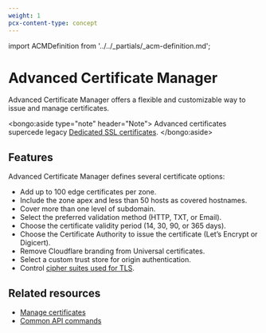 ```yaml
---
weight: 1
pcx-content-type: concept
---
```


import ACMDefinition from '../../_partials/_acm-definition.md';

# Advanced Certificate Manager

Advanced Certificate Manager offers a flexible and customizable way to issue and manage certificates.

<ACMDefinition />

<bongo:aside type="note" header="Note">
Advanced certificates supercede legacy [Dedicated SSL certificates](https://support.cloudflare.com/hc/articles/228009108).
</bongo:aside>

## Features

Advanced Certificate Manager defines several certificate options:

- Add up to 100 edge certificates per zone.
- Include the zone apex and less than 50 hosts as covered hostnames.
- Cover more than one level of subdomain.
- Select the preferred validation method (HTTP, TXT, or Email).
- Choose the certificate validity period (14, 30, 90, or 365 days).
- Choose the Certificate Authority to issue the certificate (Let’s Encrypt or Digicert).
- Remove Cloudflare branding from Universal certificates.
- Select a custom trust store for origin authentication.
- Control [cipher suites used for TLS](/ssl-tls/cipher-suites#disable-cipher-suites).

## Related resources

- [Manage certificates](manage-certificates)
- [Common API commands](api-commands)

